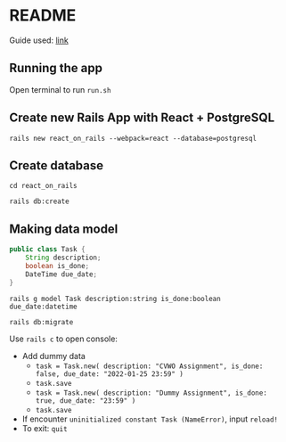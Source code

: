 # README

Guide used: [link](https://zayne.io/articles/how-to-build-a-crud-app-with-ruby-on-rails-and-react#GettingStarted)

## Running the app

Open terminal to run `run.sh`

## Create new Rails App with React + PostgreSQL

`rails new react_on_rails --webpack=react --database=postgresql`

## Create database

`cd react_on_rails`

`rails db:create`

## Making data model

``` java
public class Task {
    String description;
    boolean is_done;
    DateTime due_date;
}
```

`rails g model Task description:string is_done:boolean due_date:datetime`

`rails db:migrate`

Use `rails c` to open console:
* Add dummy data
    * `task = Task.new( description: "CVWO Assignment", is_done: false, due_date: "2022-01-25 23:59" )`
    * `task.save`
    * `task = Task.new( description: "Dummy Assignment", is_done: true, due_date: "23:59" )`
    * `task.save`
* If encounter `uninitialized constant Task (NameError)`, input `reload!`
* To exit: `quit`
